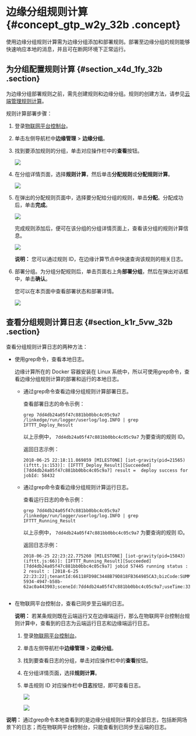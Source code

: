 # 边缘分组规则计算 {#concept_gtp_w2y_32b .concept}

使用边缘分组规则计算需为边缘分组添加和部署规则。部署至边缘分组的规则能够快速响应本地的消息，并且可在断网环境下正常运行。

## 为分组配置规则计算 {#section_x4d_1fy_32b .section}

为边缘分组部署规则之前，需先创建规则和边缘分组。规则的创建方法，请参见[云端管理规则计算](cn.zh-CN/用户指南/规则计算/云端管理规则计算.md#)。

规则计算部署步骤：

1.  登录[物联网平台控制台](http://iot.console.aliyun.com)。
2.  单击左侧导航栏中**边缘管理** \> **边缘分组**。
3.  找到要添加规则的分组，单击对应操作栏中的**查看**按钮。

    ![](http://static-aliyun-doc.oss-cn-hangzhou.aliyuncs.com/assets/img/15099/15343004446576_zh-CN.png)

4.  在分组详情页面，选择**规则计算**，然后单击**分配规则**或**分配规则计算**。

    ![](http://static-aliyun-doc.oss-cn-hangzhou.aliyuncs.com/assets/img/15099/15343004446704_zh-CN.jpg)

5.  在弹出的分配规则页面中，选择要分配给分组的规则，单击**分配**。分配成功后，单击**完成**。

    ![](http://static-aliyun-doc.oss-cn-hangzhou.aliyuncs.com/assets/img/15099/15343004456705_zh-CN.jpg)

    完成规则添加后，便可在该分组的分组详情页面上，查看该分组的规则计算信息。

    ![](http://static-aliyun-doc.oss-cn-hangzhou.aliyuncs.com/assets/img/15099/15343004456707_zh-CN.jpg)

    **说明：** 您可以通过规则 ID，在边缘计算节点中快速查询该规则的相关日志。

6.  部署分组。为分组分配规则后，单击页面右上角**部署分组**，然后在弹出对话框中，单击**确认**。

    您可以在本页面中查看部署状态和部署详情。

    ![](http://static-aliyun-doc.oss-cn-hangzhou.aliyuncs.com/assets/img/15099/15343004456708_zh-CN.jpg)


## 查看分组规则计算日志 {#section_k1r_5vw_32b .section}

查看分组规则计算日志的两种方法：

-   使用grep命令，查看本地日志。

    边缘计算所在的 Docker 容器安装在 Linux 系统中，所以可使用grep命令，查看边缘分组规则计算的部署和运行的本地日志。

    -   通过grep命令查看边缘分组规则计算部署日志。

        查看部署日志的命令示例：

        ```
        grep 7dd4db24a05f47c881bb0bbc4c05c9a7 /linkedge/run/logger/userlog/log.INFO | grep IFTTT_Deploy_Result
        ```

        以上示例中， `7dd4db24a05f47c881bb0bbc4c05c9a7` 为要查询的规则 ID。

        返回日志示例：

        ```
        2018-06-25 22:18:11.869859 [MILESTONE] [iot-gravity(pid=21565) (ifttt.js:153)]: [IFTTT_Deploy_Result][Succeeded] [7dd4db24a05f47c881bb0bbc4c05c9a7] result =  deploy success for jobId: 58432
        ```

    -   通过grep命令查看边缘分组规则计算运行日志。

        查看运行日志的命令示例：

        ```
        grep 7dd4db24a05f47c881bb0bbc4c05c9a7 /linkedge/run/logger/userlog/log.INFO | grep IFTTT_Running_Result
        ```

        以上示例中， `7dd4db24a05f47c881bb0bbc4c05c9a7` 为要查询的规则 ID。

        返回日志示例：

        ```
        2018-06-25 22:23:22.775260 [MILESTONE] [iot-gravity(pid=15843) (ifttt.js:66)]: [IFTTT_Running_Result][Succeeded] [7dd4db24a05f47c881bb0bbc4c05c9a7] jobid 57445 running status : 2 result : [2018-6-25 22:23:22];tenantId:66118FD98C3448B79D818FB364985CA3;bizCode:SUMMARY;traceId:6617c55e-5934-4947-b58b-62ac0a443903;sceneId:7dd4db24a05f47c881bb0bbc4c05c9a7;useTime:333;result:true;timestamp:1529936602774
        
        
        ```

-   在物联网平台控制台，查看已同步至云端的日志。

    **说明：** 若某条规则既在云端运行又在边缘端运行，那么在物联网平台控制台规则计算中，查看到的日志为云端运行日志和边缘端运行日志。

    1.  登录[物联网平台控制台](http://iot.console.aliyun.com)。
    2.  单击左侧导航栏中**边缘管理** \> **边缘分组**。
    3.  找到要查看日志的分组，单击对应操作栏中的**查看**按钮。
    4.  在分组详情页面，选择**规则计算**。
    5.  单击规则 ID 对应操作栏中**日志**按钮，即可查看日志。

        ![](http://static-aliyun-doc.oss-cn-hangzhou.aliyuncs.com/assets/img/15099/15343004456578_zh-CN.png)

        ![](http://static-aliyun-doc.oss-cn-hangzhou.aliyuncs.com/assets/img/15098/15343004456575_zh-CN.png)


**说明：** 通过grep命令本地查看到的是边缘分组规则计算的全部日志，包括断网场景下的日志；而在物联网平台控制台，只能查看到已同步至云端的日志。

